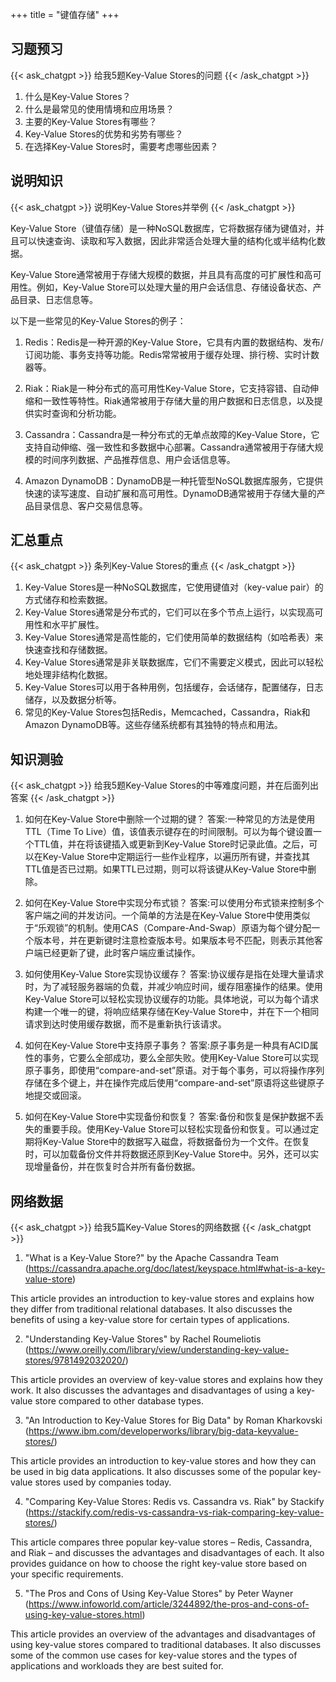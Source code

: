 +++
title = "键值存储"
+++
## 习题预习
{{< ask_chatgpt >}}
给我5题Key-Value Stores的问题
{{< /ask_chatgpt >}}



1. 什么是Key-Value Stores？ 
2. 什么是最常见的使用情境和应用场景？ 
3. 主要的Key-Value Stores有哪些？ 
4. Key-Value Stores的优势和劣势有哪些？ 
5. 在选择Key-Value Stores时，需要考虑哪些因素？   

## 说明知识
{{< ask_chatgpt >}}
说明Key-Value Stores并举例
{{< /ask_chatgpt >}}



Key-Value Store（键值存储）是一种NoSQL数据库，它将数据存储为键值对，并且可以快速查询、读取和写入数据，因此非常适合处理大量的结构化或半结构化数据。

Key-Value Store通常被用于存储大规模的数据，并且具有高度的可扩展性和高可用性。例如，Key-Value Store可以处理大量的用户会话信息、存储设备状态、产品目录、日志信息等。

以下是一些常见的Key-Value Stores的例子：

1. Redis：Redis是一种开源的Key-Value Store，它具有内置的数据结构、发布/订阅功能、事务支持等功能。Redis常常被用于缓存处理、排行榜、实时计数器等。

2. Riak：Riak是一种分布式的高可用性Key-Value Store，它支持容错、自动伸缩和一致性等特性。Riak通常被用于存储大量的用户数据和日志信息，以及提供实时查询和分析功能。

3. Cassandra：Cassandra是一种分布式的无单点故障的Key-Value Store，它支持自动伸缩、强一致性和多数据中心部署。Cassandra通常被用于存储大规模的时间序列数据、产品推荐信息、用户会话信息等。

4. Amazon DynamoDB：DynamoDB是一种托管型NoSQL数据库服务，它提供快速的读写速度、自动扩展和高可用性。DynamoDB通常被用于存储大量的产品目录信息、客户交易信息等。   

## 汇总重点
{{< ask_chatgpt >}}
条列Key-Value Stores的重点
{{< /ask_chatgpt >}}



1. Key-Value Stores是一种NoSQL数据库，它使用键值对（key-value pair）的方式储存和检索数据。
2. Key-Value Stores通常是分布式的，它们可以在多个节点上运行，以实现高可用性和水平扩展性。
3. Key-Value Stores通常是高性能的，它们使用简单的数据结构（如哈希表）来快速查找和存储数据。
4. Key-Value Stores通常是非关联数据库，它们不需要定义模式，因此可以轻松地处理非结构化数据。
5. Key-Value Stores可以用于各种用例，包括缓存，会话储存，配置储存，日志储存，以及数据分析等。
6. 常见的Key-Value Stores包括Redis，Memcached，Cassandra，Riak和Amazon DynamoDB等。这些存储系统都有其独特的特点和用法。   

## 知识测验
{{< ask_chatgpt >}}
给我5题Key-Value Stores的中等难度问题，并在后面列出答案
{{< /ask_chatgpt >}}



1. 如何在Key-Value Store中删除一个过期的键？
答案:一种常见的方法是使用TTL（Time To Live）值，该值表示键存在的时间限制。可以为每个键设置一个TTL值，并在将该键插入或更新到Key-Value Store时记录此值。之后，可以在Key-Value Store中定期运行一些作业程序，以遍历所有键，并查找其TTL值是否已过期。如果TTL已过期，则可以将该键从Key-Value Store中删除。

2. 如何在Key-Value Store中实现分布式锁？
答案:可以使用分布式锁来控制多个客户端之间的并发访问。一个简单的方法是在Key-Value Store中使用类似于“乐观锁”的机制。使用CAS（Compare-And-Swap）原语为每个键分配一个版本号，并在更新键时注意检查版本号。如果版本号不匹配，则表示其他客户端已经更新了键，此时客户端应重试操作。

3. 如何使用Key-Value Store实现协议缓存？
答案:协议缓存是指在处理大量请求时，为了减轻服务器端的负载，并减少响应时间，缓存阻塞操作的结果。使用Key-Value Store可以轻松实现协议缓存的功能。具体地说，可以为每个请求构建一个唯一的键，将响应结果存储在Key-Value Store中，并在下一个相同请求到达时使用缓存数据，而不是重新执行该请求。

4. 如何在Key-Value Store中支持原子事务？
答案:原子事务是一种具有ACID属性的事务，它要么全部成功，要么全部失败。使用Key-Value Store可以实现原子事务，即使用“compare-and-set”原语。对于每个事务，可以将操作序列存储在多个键上，并在操作完成后使用“compare-and-set”原语将这些键原子地提交或回滚。

5. 如何在Key-Value Store中实现备份和恢复？
答案:备份和恢复是保护数据不丢失的重要手段。使用Key-Value Store可以轻松实现备份和恢复。可以通过定期将Key-Value Store中的数据写入磁盘，将数据备份为一个文件。在恢复时，可以加载备份文件并将数据还原到Key-Value Store中。另外，还可以实现增量备份，并在恢复时合并所有备份数据。   

## 网络数据
{{< ask_chatgpt >}}
给我5篇Key-Value Stores的网络数据
{{< /ask_chatgpt >}}



1. "What is a Key-Value Store?" by the Apache Cassandra Team (https://cassandra.apache.org/doc/latest/keyspace.html#what-is-a-key-value-store)

This article provides an introduction to key-value stores and explains how they differ from traditional relational databases. It also discusses the benefits of using a key-value store for certain types of applications.

2. "Understanding Key-Value Stores" by Rachel Roumeliotis (https://www.oreilly.com/library/view/understanding-key-value-stores/9781492032020/)

This article provides an overview of key-value stores and explains how they work. It also discusses the advantages and disadvantages of using a key-value store compared to other database types.

3. "An Introduction to Key-Value Stores for Big Data" by Roman Kharkovski (https://www.ibm.com/developerworks/library/big-data-keyvalue-stores/)

This article provides an introduction to key-value stores and how they can be used in big data applications. It also discusses some of the popular key-value stores used by companies today.

4. "Comparing Key-Value Stores: Redis vs. Cassandra vs. Riak" by Stackify (https://stackify.com/redis-vs-cassandra-vs-riak-comparing-key-value-stores/)

This article compares three popular key-value stores – Redis, Cassandra, and Riak – and discusses the advantages and disadvantages of each. It also provides guidance on how to choose the right key-value store based on your specific requirements.

5. "The Pros and Cons of Using Key-Value Stores" by Peter Wayner (https://www.infoworld.com/article/3244892/the-pros-and-cons-of-using-key-value-stores.html)

This article provides an overview of the advantages and disadvantages of using key-value stores compared to traditional databases. It also discusses some of the common use cases for key-value stores and the types of applications and workloads they are best suited for.   

